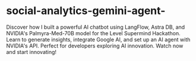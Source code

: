 # social-analytics-gemini-agent-
 Discover how I built a powerful AI chatbot using LangFlow, Astra DB, and NVIDIA's Palmyra-Med-70B model for the Level Supermind Hackathon. Learn to generate insights, integrate Google AI, and set up an AI agent with NVIDIA's API. Perfect for developers exploring AI innovation. Watch now and start innovating!

